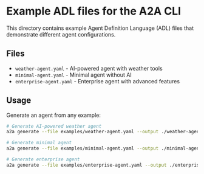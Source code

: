 # Example ADL files for the A2A CLI

This directory contains example Agent Definition Language (ADL) files that demonstrate different agent configurations.

## Files

- `weather-agent.yaml` - AI-powered agent with weather tools
- `minimal-agent.yaml` - Minimal agent without AI
- `enterprise-agent.yaml` - Enterprise agent with advanced features

## Usage

Generate an agent from any example:

```bash
# Generate AI-powered weather agent
a2a generate --file examples/weather-agent.yaml --output ./weather-agent

# Generate minimal agent
a2a generate --file examples/minimal-agent.yaml --output ./minimal-agent --template minimal

# Generate enterprise agent
a2a generate --file examples/enterprise-agent.yaml --output ./enterprise-agent --template enterprise
```
